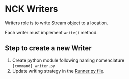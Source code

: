 # NCK Writers

Writers role is to write Stream object to a location.

Each writer must implement ```write()``` method.

## Step to create a new Writer

1. Create python module following naming nomenclature ``` [command]_writer.py ```
2. Update writing strategy in the [Runner.py file](../runner.py).
